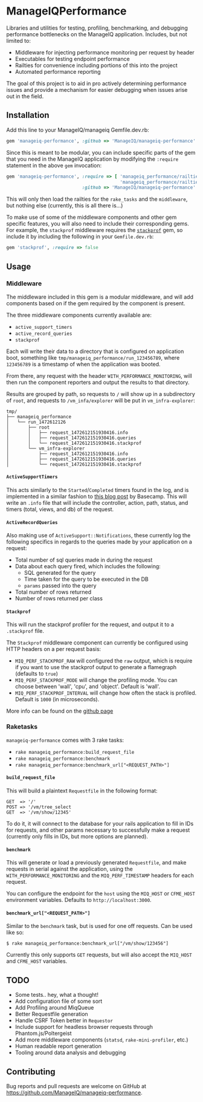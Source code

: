 ManageIQPerformance
===================
Libraries and utilities for testing, profiling, benchmarking, and debugging
performance bottlenecks on the ManageIQ application.  Includes, but not limited
to:

  * Middleware for injecting performance monitoring per request by header
  * Executables for testing endpoint performance
  * Railties for convenience including portions of this into the project
  * Automated performance reporting

The goal of this project is to aid in pro actively determining performance
issues and provide a mechanism for easier debugging when issues arise out in
the field.


Installation
------------

Add this line to your ManageIQ/manageiq Gemfile.dev.rb:

```ruby
gem 'manageiq-performance', :github => 'ManageIQ/manageiq-performance'
```

Since this is meant to be modular, you can include specific parts of the gem
that you need in the ManageIQ application by modifying the `:require` statement
in the above `gem` invocation:

```ruby
gem 'manageiq-performance', :require => [ 'manageiq_performance/railtie/rake_tasks',
                                          'manageiq_performance/railtie/middleware' ],
                            :github => 'ManageIQ/manageiq-performance'
```

This will only then load the railties for the `rake_tasks` and the
`middleware`, but nothing else (currently, this is all there is...)

To make use of some of the middleware components and other gem specific
features, you will also need to include their corresponding gems.  For example,
the `stackprof` middleware requires the
[`stackprof`](https://github.com/tmm1/stackprof) gem, so include it by
including the following in your `Gemfile.dev.rb`:

```ruby
gem 'stackprof', :require => false
```


Usage
-----

### Middleware

The middleware included in this gem is a modular middleware, and will add
components based on if the gem required by the component is present.

The three middleware components currently available are:

* `active_support_timers`
* `active_record_queries`
* `stackprof`

Each will write their data to a directory that is configured on application
boot, something like `tmp/manageiq_performance/run_123456789`, where `123456789` is
a timestamp of when the application was booted.

From there, any request with the header `WITH_PERFORMANCE_MONITORING`, will
then run the component reporters and output the results to that directory.

Results are grouped by path, so requests to `/` will show up in a subdirectory
of `root`, and requests to `/vm_infa/explorer` will be put in
`vm_infra-explorer`:

```
tmp/
├── manageiq_performance
│   └── run_1472612126
│       ├── root
│       │   ├── request_1472612151930416.info
│       │   ├── request_1472612151930416.queries
│       │   └── request_1472612151930416.stackprof
│       └── vm_infra-explorer
│           ├── request_1472612151930416.info
│           ├── request_1472612151930416.queries
│           └── request_1472612151930416.stackprof
```


#### `ActiveSupportTimers`

This acts similarly to the `Started`/`Completed` timers found in the log, and
is implemented in a similar fashion to [this blog
post](https://signalvnoise.com/posts/3091-pssst-your-rails-application-has-a-secret-to-tell-you)
by Basecamp.  This will write an `.info` file that will include the controller,
action, path, status, and timers (total, views, and db) of the request.


#### `ActiveRecordQueries`

Also making use of `ActiveSupport::Notifications`, these currently log the
following specifics in regards to the queries made by your application on a
request:

* Total number of sql queries made in during the request
* Data about each query fired, which includes the following:
  - SQL generated for the query
  - Time taken for the query to be executed in the DB
  - `params` passed into the query
* Total number of rows returned
* Number of rows returned per class


#### `Stackprof`

This will run the stackprof profiler for the request, and output it to a
`.stackprof` file.

The `Stackprof` middleware component can currently be configured using HTTP
headers on a per request basis:

* `MIQ_PERF_STACKPROF_RAW` will configured the `raw` output, which is require
  if you want to use the stackprof output to generate a flamegraph (defaults to
  `true`)
* `MIQ_PERF_STACKPROF_MODE` will change the profiling mode.  You can choose
  between 'wall', 'cpu', and 'object'.  Default is 'wall'.
* `MIQ_PERF_STACKPROF_INTERVAL` will change how often the stack is profiled.
  Default is `1000` (in microseconds).

More info can be found on the [github page](https://github.com/tmm1/stackprof)


### Raketasks

`manageiq-performance` comes with 3 rake tasks:

* `rake manageiq_performance:build_request_file`
* `rake manageiq_performance:benchmark`
* `rake manageiq_performance:benchmark_url["<REQUEST_PATH>"]`


#### `build_request_file`

This will build a plaintext `Requestfile` in the following format:

```
GET  => '/'
POST => '/vm/tree_select
GET  => '/vm/show/12345'
```

To do it, it will connect to the database for your rails application to fill in
IDs for requests, and other params necessary to successfully make a request
(currently only fills in IDs, but more options are planned).


#### `benchmark`

This will generate or load a previously generated `Requestfile`, and make
requests in serial against the application, using the
`WITH_PERFORMANCE_MONITORING` and the `MIQ_PERF_TIMESTAMP` headers for each
request.

You can configure the endpoint for the `host` using the `MIQ_HOST` or
`CFME_HOST` environment variables.  Defaults to `http://localhost:3000`.


#### `benchmark_url["<REQUEST_PATH>"]`

Similar to the `benchmark` task, but is used for one off requests.  Can be used
like so:

```
$ rake manageiq_performance:benchmark_url["/vm/show/123456"]
```

Currently this only supports `GET` requests, but will also accept the
`MIQ_HOST` and `CFME_HOST` variables.



TODO
----
* Some tests.. hey, what a thought!
* Add configuration file of some sort
* Add Profiling around MiqQueue
* Better Requestfile generation
* Handle CSRF Token better in `Requestor`
* Include support for headless browser requests through Phantom.js/Poltergeist
* Add more middleware components (`statsd`, `rake-mini-profiler`, etc.)
* Human readable report generation
* Tooling around data analysis and debugging


## Contributing

Bug reports and pull requests are welcome on GitHub at
https://github.com/ManageIQ/manageiq-performance.
